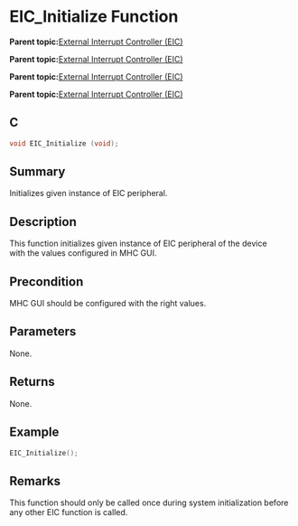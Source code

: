 # EIC\_Initialize Function

**Parent topic:**[External Interrupt Controller \(EIC\)](GUID-39448E4A-BB16-4C96-8928-77A4AC964728.md)

**Parent topic:**[External Interrupt Controller \(EIC\)](GUID-CD1E7DE5-591C-47DF-AA1B-60D83752B93F.md)

**Parent topic:**[External Interrupt Controller \(EIC\)](GUID-0FA8D568-78B0-478D-8936-46B273757F9E.md)

**Parent topic:**[External Interrupt Controller \(EIC\)](GUID-EB8189C1-87AA-4B04-90B3-1853974192C7.md)

## C

```c
void EIC_Initialize (void);
```

## Summary

Initializes given instance of EIC peripheral.

## Description

This function initializes given instance of EIC peripheral of the device<br />with the values configured in MHC GUI.

## Precondition

MHC GUI should be configured with the right values.

## Parameters

None.

## Returns

None.

## Example

```c
EIC_Initialize();
```

## Remarks

This function should only be called once during system initialization before any other EIC function is called.

